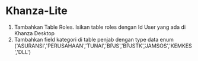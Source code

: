 # Khanza-Lite
1. Tambahkan Table Roles. Isikan table roles dengan Id User yang ada di Khanza Desktop
2. Tambahkan field kategori di table penjab dengan type data enum ('ASURANSI','PERUSAHAAN','TUNAI','BPJS','BPJSTK','JAMSOS','KEMKES','DLL')
